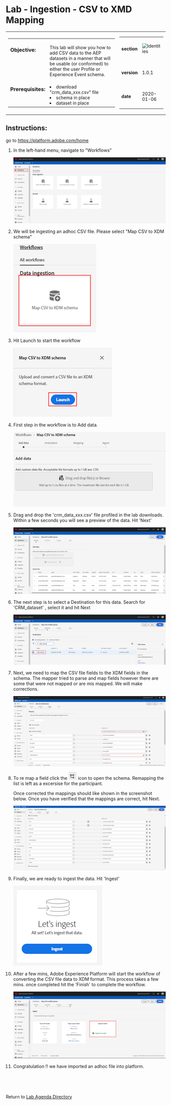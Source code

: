 Lab - Ingestion - CSV to XMD Mapping
==========
<table style="border-collapse: collapse; border: none;" class="tab" cellspacing="0" cellpadding="0">

<tr style="border: none;">

<div align="left">
<td width="600" style="border: none;">
<table>
<tbody valign="top">
      <tr width="500">
            <td valign="top"><h3>Objective:</h3></td>
            <td valign="top"><br>This lab will show you how to add CSV data to the AEP datasets in a manner that will be usable (or conformed) to either the user Profile or Experience Event schema.
            </td>
     </tr>
     <tr width="500">
           <td valign="top"><h3>Prerequisites:</h3></td>
           <td valign="top"><br><li>download "crm_data_xxx.csv" file</li>
                            <li>schema in place</li>
                            <li>dataset in place</li>
           </td>
     </tr>
</tbody>
</table>
</td>
</div>

<div align="right">
<td style="border: none;" valign="top">

<table>
<tbody valign="top">
      <tr>
            <td valign="middle" height="70"><b>section</b></td>
            <td valign="middle" height="70"><img src="https://github.com/adobe/AEP-Hands-on-Labs/blob/master/assets/images/left_hand_nav_menu_identities.png?raw=true" alt="Identities"></td>
      </tr>
      <tr>
            <td valign="middle" height="70"><b>version</b></td>
            <td valign="middle" height="70">1.0.1</td>
      </tr>
      <tr>
            <td valign="middle" height="70"><b>date</b></td>
            <td valign="middle" height="70">2020-01-06</td>
      </tr>
</tbody>
</table>
</td>
</div>

</tr>
</table>

Instructions:
-----------------
go to https://platform.adobe.com/home

1. In the left-hand menu, navigate to "Workflows"


      ![Demo](./images/ingestionhome.png)


2. We will be ingesting an adhoc CSV file. Please select "Map CSV to XDM schema"


      ![Demo](./images/ingestcsvtoxdm.png)
      
      
3. Hit Launch to start the workflow


      ![Demo](./images/ingestcsvtoxdmlaunch.png)


4. First step in the workflow is to Add data. 


      ![Demo](./images/ingestionadddata.png)
      

5. Drag and drop the 'crm_data_xxx.csv' file profiled in the lab downloads. Within a few seconds you will see a preview of the data. Hit 'Next' 


      ![Demo](./images/ingestionadddata1.png)
      
      
6. The next step is to select a Destination for this data. Search for 'CRM_dataset' , select it and hit Next 


      ![Demo](./images/ingestiondestination.png)
      
      
7. Next, we need to map the CSV file fields to the XDM fields in the schema. The mapper tried to parse and map fields however there are some that were not mapped or are mis mapped. We will make corrections.



      ![Demo](./images/ingestionmapper.png)
      

8. To re map a field click the  ![Demo](./images/remap.png) icon to open the schema. Remapping the list is left as a excersise for the participant.

    Once corrected the mappings should like shown in the screenshot below. Once you have verified that the mappings are correct, hit Next.


    ![Demo](./images/ingestionmapper1.png)


9. Finally, we are ready to ingest the data. Hit 'Ingest' 


    ![Demo](./images/ingestioningest.png)


10. After a few mins, Adobe Experience Platform will start the workflow of converting the CSV file data to XDM format. This process takes a few mins. once completed hit the 'Finish' to complete the workflow.


    ![Demo](./images/ingestionfinish.png)



11. Congratulation !! we have imported an adhoc file into platform.

 
<br>
<br>
<br>

Return to [Lab Agenda Directory](https://github.com/adobe/AEP-Hands-on-Labs/blob/master/labs/fsi/README.md#lab-agenda)

